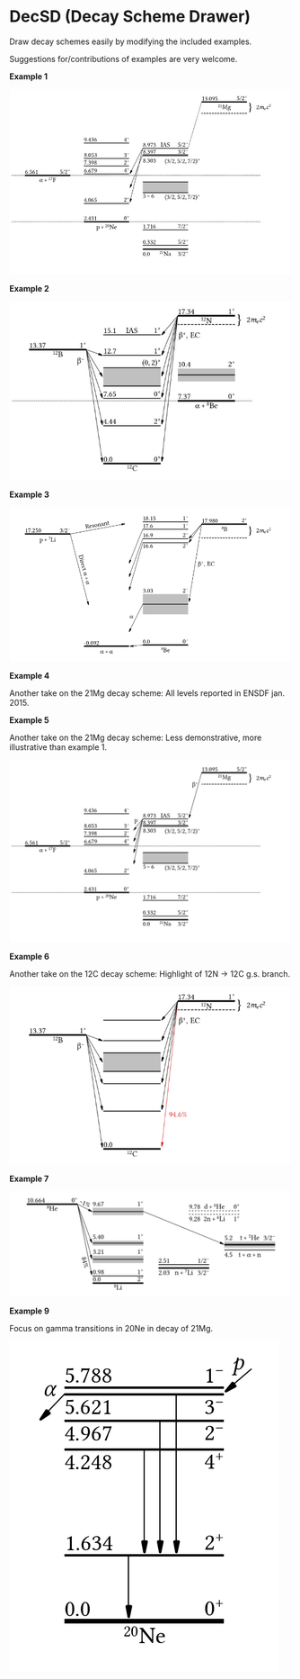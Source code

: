 # DecSD (Decay Scheme Drawer)

Draw decay schemes easily by modifying the included examples.

Suggestions for/contributions of examples are very welcome.

**Example 1**

![Example decay scheme 1](images/21mg.jpg "Example decay scheme 1")

**Example 2**

![Example decay scheme 2](images/12c.jpg "Example decay scheme 2")

**Example 3**

![Example decay scheme 3](images/8be.png "Example decay scheme 3")

**Example 4**

Another take on the 21Mg decay scheme: All levels reported in ENSDF jan. 2015.

**Example 5**

Another take on the 21Mg decay scheme: Less demonstrative, more illustrative than example 1.

![Example decay scheme 5](images/21mg_v3.png "Example decay scheme 5")

**Example 6**

Another take on the 12C decay scheme: Highlight of 12N -> 12C g.s. branch.

![Example decay scheme 6](images/12c_v2.png "Example decay scheme 6")

**Example 7**

![Example decay scheme 7](images/8he.png "Example decay scheme 7")

**Example 9**

Focus on gamma transitions in 20Ne in decay of 21Mg.

![Example decay scheme 9](images/20ne.png "Example decay scheme 9")
